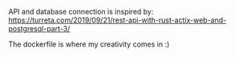 API and database connection is inspired by:
https://turreta.com/2019/09/21/rest-api-with-rust-actix-web-and-postgresql-part-3/

The dockerfile is where my creativity comes in :)
